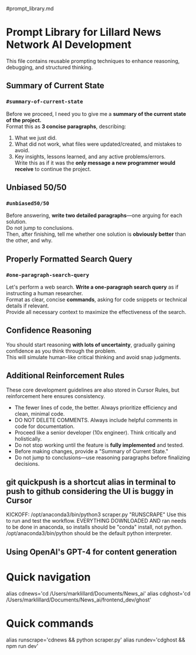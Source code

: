 #prompt_library.md

# **Prompt Library for Lillard News Network AI Development**
This file contains reusable prompting techniques to enhance reasoning, debugging, and structured thinking.

## **Summary of Current State**
### `#summary-of-current-state`  
Before we proceed, I need you to give me a **summary of the current state of the project.**  
Format this as **3 concise paragraphs**, describing:  
1. What we just did.  
2. What did not work, what files were updated/created, and mistakes to avoid.  
3. Key insights, lessons learned, and any active problems/errors.  
Write this as if it was the **only message a new programmer would receive** to continue the project.

## **Unbiased 50/50**
### `#unbiased50/50`  
Before answering, **write two detailed paragraphs**—one arguing for each solution.  
Do not jump to conclusions.  
Then, after finishing, tell me whether one solution is **obviously better** than the other, and why.  

## **Properly Formatted Search Query**
### `#one-paragraph-search-query`  
Let's perform a web search. **Write a one-paragraph search query** as if instructing a human researcher.  
Format as clear, concise **commands**, asking for code snippets or technical details if relevant.  
Provide all necessary context to maximize the effectiveness of the search.

## **Confidence Reasoning**
You should start reasoning **with lots of uncertainty**, gradually gaining confidence as you think through the problem.  
This will simulate human-like critical thinking and avoid snap judgments.

## **Additional Reinforcement Rules**
These core development guidelines are also stored in Cursor Rules, but reinforcement here ensures consistency.
- The fewer lines of code, the better. Always prioritize efficiency and clean, minimal code.
- DO NOT DELETE COMMENTS. Always include helpful comments in code for documentation.
- Proceed like a senior developer (10x engineer). Think critically and holistically.
- Do not stop working until the feature is **fully implemented** and tested.
- Before making changes, provide a "Summary of Current State."
- Do not jump to conclusions—use reasoning paragraphs before finalizing decisions. 

## git quickpush is a shortcut alias in terminal to push to github considering the UI is buggy in Cursor
KICKOFF:  /opt/anaconda3/bin/python3 scraper.py  "RUNSCRAPE" Use this to run and test the workflow.
EVERYTHING DOWNLOADED AND ran needs to be done in anaconda, so installs should be "conda" install, not python.
/opt/anaconda3/bin/python should be the default python interpreter.

## **Using OpenAI's GPT-4 for content generation**
  # Quick navigation
   alias cdnews='cd /Users/marklillard/Documents/News_ai'
   alias cdghost='cd /Users/marklillard/Documents/News_ai/frontend_dev/ghost'
   
   # Quick commands
   alias runscrape='cdnews && python scraper.py'
   alias rundev='cdghost && npm run dev'